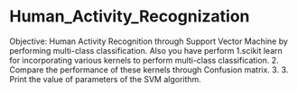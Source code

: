 # Human_Activity_Recognization

Objective: Human Activity Recognition through Support Vector Machine by performing multi-class classification. 
Also you have perform 
1.scikit learn for incorporating various kernels to perform multi-class classification. 
2. Compare the performance of these kernels through Confusion matrix.
3.  3. Print the value of parameters of the SVM algorithm.
